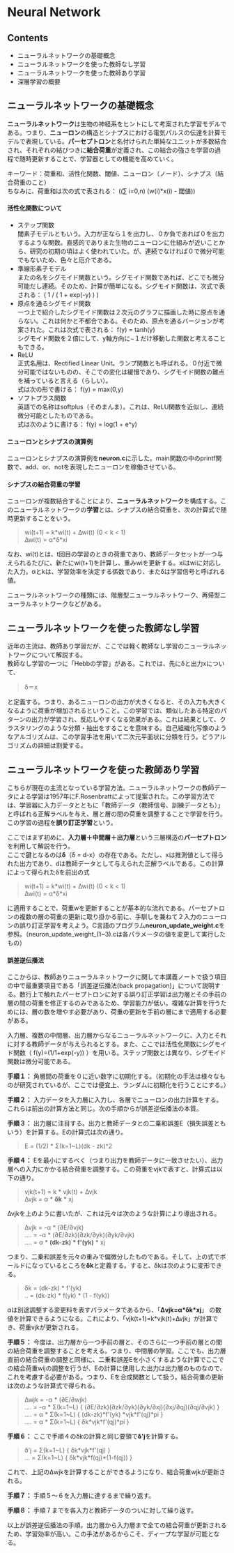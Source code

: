 # Neural Network  

## Contents
- ニューラルネットワークの基礎概念
- ニューラルネットワークを使った教師なし学習
- ニューラルネットワークを使った教師あり学習
- 深層学習の概要


## ニューラルネットワークの基礎概念

**ニューラルネットワーク**は生物の神経系をヒントにして考案された学習モデルである。つまり、**ニューロン**の構造とシナプスにおける電気パルスの伝達を計算モデルで表現している。**パーセプトロン**と名付けられた単純なユニットが多数結合され、それぞれの結びつきに**結合荷重**が定義され、この結合の強さを学習の過程で随時更新することで、学習器としての機能を高めていく。  

キーワード：荷重和、活性化関数、閾値、ニューロン（ノード）、シナプス（結合荷重のこと）  
ちなみに、荷重和は次の式で表される： ((∑ i=0,n) (w(i)\*x(i) - 閾値))  

#### 活性化関数について  
- ステップ関数  
閾素子モデルともいう。入力が正なら１を出力し、０か負であれば０を出力するような関数。直感的でありまた生物のニューロンに仕組みが近いことから、研究の初期の頃はよく使われていた。が、連続でなければ０で微分可能でもないため、色々と厄介である。  
- 準線形素子モデル  
またの名をシグモイド関数という。シグモイド関数であれば、どこでも微分可能だし連続。そのため、計算が簡単になる。シグモイド関数は、次式で表される： ( 1 / ( 1 + exp(-y) ) )  
- 原点を通るシグモイド関数  
一つ上で紹介したシグモイド関数は２次元のグラフに描画した時に原点を通らない。これは何かと不都合である。そのため、原点を通るバージョンが考案された。これは次式で表される： f(y) = tanh(y)  
シグモイド関数を２倍にして、y軸方向に−１だけ移動した関数と考えることもできる。  
- ReLU  
正式名用は、Rectified Linear Unit。ランプ関数とも呼ばれる。０付近で微分可能ではないものの、そこでの変化は緩慢であり、シグモイド関数の難点を補っていると言える（らしい）。  
式は次の形で書ける： f(y) = max(0,y)  
- ソフトプラス関数  
英語での名称はsoftplus（そのまんま）。これは、ReLU関数を近似し、連続微分可能としたものである。  
式は次のように書ける：  f(y) = log(1 + e^y)  

#### ニューロンとシナプスの演算例
ニューロンとシナプスの演算例を**neuron.c**に示した。main関数の中のprintf関数で、add、or、notを表現したニューロンを稼働させている。

#### シナプスの結合荷重の学習
ニューロンが複数結合することにより、**ニューラルネットワーク**を構成する。このニューラルネットワークの**学習**とは、シナプスの結合荷重を、次の計算式で随時更新することをいう。  

> wi(t+1) = k\*wi(t) + ∆wi(t) (0 < k < 1)  
> ∆wi(t) = α\*δ\*xi  

なお、wi(t)とは、t回目の学習のときの荷重であり、教師データセットが一つ与えられるたびに、新たにwi(t+1)を計算し、重みwiを更新する。xiはwiに対応した入力。αとkは、学習効率を決定する係数であり、またδは学習信号と呼ばれる値。  

ニューラルネットワークの種類には、階層型ニューラルネットワーク、再帰型ニューラルネットワークなどがある。  


## ニューラルネットワークを使った教師なし学習

近年の主流は、教師あり学習だが、ここでは軽く教師なし学習のニューラルネットワークについて解説する。  
教師なし学習の一つに「Hebbの学習」がある。これでは、先にδと出力xについて、  

> δ＝x  

と定義する。つまり、あるニューロンの出力が大きくなると、その入力も大きくなるように荷重が増加されるということ。この学習では、類似したある特定のパターンの出力が学習され、反応しやすくなる効果がある。これは結果として、クラスタリングのような分類・抽出をすることを意味する。自己組織化写像のようなアルゴリズムは、この学習手法を用いて二次元平面状に分類を行う。どうアルゴリズムの詳細は割愛する。


## ニューラルネットワークを使った教師あり学習

こちらが現在の主流となっている学習方法。ニューラルネットワークの教師データによる学習は1957年にF.Rosenbrattによって提案された。この学習方法では、学習器に入力データとともに「教師データ（教師信号、訓練データとも）」と呼ばれる正解ラベルを与え、層と層の間の荷重を調整することで学習を行う。この学習の過程を**誤り訂正学習**という。  
  
ここではまず初めに、**入力層＋中間層＋出力層**という三層構造の**パーセプトロン**を利用して解説を行う。  
ここで鍵となるのは**δ**（δ = d-x）の存在である。ただし、xは推測値として得られた出力であり、dは教師データとして与えられた正解ラベルである。この計算によって得られたδを前出の式  

> wi(t+1) = k\*wi(t) + ∆wi(t) (0 < k < 1)  
> ∆wi(t) = α\*δ\*xi  

に適用することで、荷重wを更新することが基本的な流れである。パーセプトロンの複数の層の荷重の更新に取り掛かる前に、手馴しを兼ねて２入力のニューロンの誤り訂正学習を考えよう。C言語のプログラム**neuron_update_weight.c**を参照。（neuron_update_weight_(1~3).cは各パラメータの値を変更して実行したもの）  

#### 誤差逆伝播法
ここからは、教師ありニューラルネットワークに関して本講義ノートで扱う項目の中で最重要項目である「誤差逆伝播法(back propagation)」について説明する。数行上で触れたパーセプトロンに対する誤り訂正学習は出力層とその手前の層の間の荷重を修正するのみであるため、学習能力が低い。複雑な計算を行うためには、層の数を増やす必要があり、荷重の更新を手前の層にまで適用する必要がある。  
  
入力層、複数の中間層、出力層からなるニューラルネットワークに、入力とそれに対する教師データが与えられるとする。また、ここでは活性化関数にシグモイド関数（ f(y)=(1/1+exp(-y)) ）を用いる。ステップ関数とは異なり、シグモイド関数は微分可能である。  
  
**手順１：**
角層間の荷重を０に近い数字に初期化する。（初期化の手法は様々なものが研究されているが、ここでは便宜上、ランダムに初期化を行うことにする。）  
  
**手順２：**
入力データを入力層に入力し、各層でニューロンの出力計算をする。これらは前出の計算方法と同じ。次の手順からが誤差逆伝播法の本質。  
  
**手順３：**
出力層に注目する。出力と教師データとの二乗和誤差E（損失誤差ともいう）を計算する。Eの計算式は次の通り。
> E = (1/2) \* Σ(k=1~L)(dk - zk)^2  
  

**手順４：**
Eを最小にするべく（つまり出力を教師データに一致させたい）、出力層への入力にかかる結合荷重を調整する。この荷重をvjkで表すと、計算式は以下の通り。
> vjk(t+1) = k \* vjk(t) + ∆vjk  
> ∆vjk = α \* **δk** \* xj  

∆vjkを上のように書いたが、これは元々は次のような計算により導出される。
> ∆vjk = -α \* (∂E/∂vjk)  
> .... = -α \* (∂E/∂zk)(∂zk/∂yk)(∂yk/∂vjk)  
> .... = α \* **(dk-zk) \* f'(yk)** \* xj  

つまり、二乗和誤差を元々の重みで偏微分したものである。そして、上の式でボールドになっているところを**δk**と定義する。すると、δkは次のように変形できる。
> δk = (dk-zk) \* f'(yk)  
> .. = (dk-zk) \* f(yk) * (1 - f(yk))  

αは別途調整する変更料を表すパラメータであるから、「**∆vjk=α\*δk\*xj**」 の数値を計算できるようになる。これにより、「vjk(t+1)=k\*vjk(t)+∆vjk」が計算でき、荷重vjkが更新される。  
  
**手順５：**
今度は、出力層から一つ手前の層と、そのさらに一つ手前の層との間の結合荷重を調整することを考える。つまり、中間層の学習。ここでも、出力層直前の結合荷重の調整と同様に、二乗和誤差Eを小さくするような計算でここでの結合荷重wijの調整を行うが、Eの計算に使用した出力は出力層のものなので、これを考慮する必要がある。つまり、Eを合成関数として扱う。結合荷重の更新は次のような計算式で得られる。
> ∆wjk = -α \* (∂E/∂wjk)  
> .... = -α \* Σ(k=1\~L) { (∂E/∂zk)(∂zk/∂yk)(∂yk/∂xj)(∂xj/∂qj)(∂qj/∂vjk) }  
> .... = α \* Σ(k=1\~L) { (dk-zk)\*f'(yk) \*vjk\*f'(qj)\*pi }  
> .... = α \* Σ(k=1\~L) { δk\*vjk\*f'(qj)\*pi }  

**手順６：**
ここで手順４のδkの計算と同じ要領で**δ'j**を計算する。
> δ'j = Σ(k=1\~L) { δk\*vjk\*f'(qj) }  
> ... = Σ(k=1\~L) { δk\*vjk\*f(qj)\*(1-f(qj)) }  

これで、上記の∆wjkを計算することができるようになり、結合荷重wjkが更新される。  
  
**手順７：**
手順５〜６を入力層に達するまで繰り返す。  
  
**手順８：**
手順７までを各入力と教師データのついに対して繰り返す。  
  
以上が誤差逆伝播法の手順。出力層から入力層まで全ての結合荷重が更新されるため、学習効率が高い。この手法があるからこそ、ディープな学習が可能となる。  

